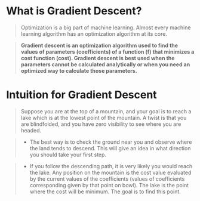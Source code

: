 # What is Gradient Descent?
> Optimization is a big part of machine learning. Almost every machine learning algorithm has an optimization algorithm at its core.

> **Gradient descent is an optimization algorithm used to find the values of parameters (coefficients) of a function (f) that minimizes a cost function (cost).
Gradient descent is best used when the parameters cannot be calculated analytically or when you need an optimized way to calculate those parameters.**

# Intuition for Gradient Descent
> Suppose you are at the top of a mountain, and your goal is to reach a lake which is at the lowest point of the mountain. A twist is that you are blindfolded, and you
have zero visibility to see where you are headed.

> - The best way is to check the ground near you and observe where the land tends to descend. This will give an idea in what direction you should take your first step.

> - If you follow the descending path, it is very likely you would reach the lake. Any position on the mountain is the cost value evaluated by the current values of
the coefficients (values of coefficients corresponding given by that point on bowl).
The lake is the point where the cost will be minimum. The goal is to find this
point. 
